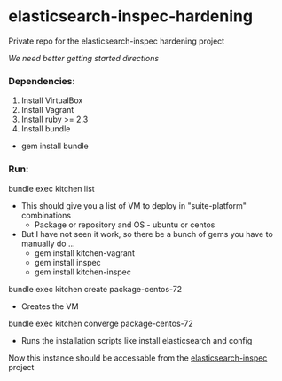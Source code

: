 # elasticsearch-inspec-hardening
Private repo for the elasticsearch-inspec hardening project

*We need better getting started directions*

### Dependencies:
1. Install VirtualBox
2. Install Vagrant
3. Install ruby >= 2.3
4. Install bundle
  * gem install bundle

### Run:
bundle exec kitchen list
  * This should give you a list of VM to deploy in "suite-platform" combinations
    * Package or repository and OS - ubuntu or centos
  * But I have not seen it work, so there be a bunch of gems you have to manually do ...
    * gem install kitchen-vagrant
    * gem install inspec
    * gem install kitchen-inspec

bundle exec kitchen create package-centos-72
  * Creates the VM 
  
bundle exec kitchen converge package-centos-72
  * Runs the installation scripts like install elasticsearch and config
  
Now this instance should be accessable from the [elasticsearch-inspec](https://github.com/elastic/elasticsearch-inspec) project
